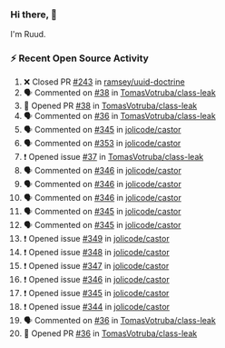 ### Hi there, 👋

I'm Ruud.
 
### :zap: Recent Open Source Activity

<!--START_SECTION:activity-->
1. ❌ Closed PR [#243](https://github.com/ramsey/uuid-doctrine/pull/243) in [ramsey/uuid-doctrine](https://github.com/ramsey/uuid-doctrine)
2. 🗣 Commented on [#38](https://github.com/TomasVotruba/class-leak/pull/38#issuecomment-2036811023) in [TomasVotruba/class-leak](https://github.com/TomasVotruba/class-leak)
3. 💪 Opened PR [#38](https://github.com/TomasVotruba/class-leak/pull/38) in [TomasVotruba/class-leak](https://github.com/TomasVotruba/class-leak)
4. 🗣 Commented on [#36](https://github.com/TomasVotruba/class-leak/pull/36#issuecomment-2033933638) in [TomasVotruba/class-leak](https://github.com/TomasVotruba/class-leak)
5. 🗣 Commented on [#345](https://github.com/jolicode/castor/issues/345#issuecomment-2031585253) in [jolicode/castor](https://github.com/jolicode/castor)
6. 🗣 Commented on [#353](https://github.com/jolicode/castor/pull/353#issuecomment-2027095462) in [jolicode/castor](https://github.com/jolicode/castor)
7. ❗ Opened issue [#37](https://github.com/TomasVotruba/class-leak/issues/37) in [TomasVotruba/class-leak](https://github.com/TomasVotruba/class-leak)
8. 🗣 Commented on [#346](https://github.com/jolicode/castor/issues/346#issuecomment-2025370891) in [jolicode/castor](https://github.com/jolicode/castor)
9. 🗣 Commented on [#346](https://github.com/jolicode/castor/issues/346#issuecomment-2025366685) in [jolicode/castor](https://github.com/jolicode/castor)
10. 🗣 Commented on [#346](https://github.com/jolicode/castor/issues/346#issuecomment-2025356862) in [jolicode/castor](https://github.com/jolicode/castor)
11. 🗣 Commented on [#345](https://github.com/jolicode/castor/issues/345#issuecomment-2025343284) in [jolicode/castor](https://github.com/jolicode/castor)
12. 🗣 Commented on [#345](https://github.com/jolicode/castor/issues/345#issuecomment-2025340961) in [jolicode/castor](https://github.com/jolicode/castor)
13. ❗ Opened issue [#349](https://github.com/jolicode/castor/issues/349) in [jolicode/castor](https://github.com/jolicode/castor)
14. ❗ Opened issue [#348](https://github.com/jolicode/castor/issues/348) in [jolicode/castor](https://github.com/jolicode/castor)
15. ❗ Opened issue [#347](https://github.com/jolicode/castor/issues/347) in [jolicode/castor](https://github.com/jolicode/castor)
16. ❗ Opened issue [#346](https://github.com/jolicode/castor/issues/346) in [jolicode/castor](https://github.com/jolicode/castor)
17. ❗ Opened issue [#345](https://github.com/jolicode/castor/issues/345) in [jolicode/castor](https://github.com/jolicode/castor)
18. ❗ Opened issue [#344](https://github.com/jolicode/castor/issues/344) in [jolicode/castor](https://github.com/jolicode/castor)
19. 🗣 Commented on [#36](https://github.com/TomasVotruba/class-leak/pull/36#issuecomment-2024683428) in [TomasVotruba/class-leak](https://github.com/TomasVotruba/class-leak)
20. 💪 Opened PR [#36](https://github.com/TomasVotruba/class-leak/pull/36) in [TomasVotruba/class-leak](https://github.com/TomasVotruba/class-leak)
<!--END_SECTION:activity-->
